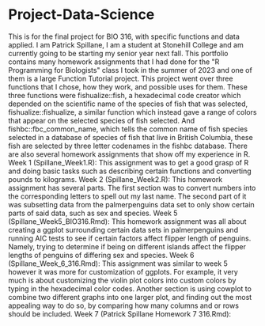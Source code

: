 # Project-Data-Science
This is for the final project for BIO 316, with specific functions and data applied. I am Patrick Spillane, I am a student at Stonehill College and am currently going to be starting my senior year next fall. 
This portfolio contains many homework assignments that I had done for the "R Programming for Biologists" class I took in the summer of 2023 and one of them is a large Function Tutorial project. This project went over three functions that I chose, how they work, and possible uses for them. These three functions were fishualize::fish, a hexadecimal code creator which depended on the scientific name of the species of fish that was selected, fishualize::fishualize, a similar function which instead gave a range of colors that appear on the selected species of fish selected. And fishbc::fbc_common_name, which tells the common name of fish species selected in a database of species of fish that live in British Columbia, these fish are selected by three letter codenames in the fishbc database. 
There are also several homework assignments that show off my experience in R.
Week 1 (Spillane_Week1.R): This assignment was to get a good grasp of R and doing basic tasks such as describing certain functions and converting pounds to kilograms.
Week 2 (Spillane_Week2.R): This homework assignment has several parts. The first section was to convert numbers into the corresponding letters to spell out my last name. The second part of it was subsetting data from the palmerpenguins data set to only show certain parts of said data, such as sex and species.
Week 5 (Spillane_Week5_BIO316.Rmd): This homework assignment was all about creating a ggplot surrounding certain data sets in palmerpenguins and running AIC tests to see if certain factors affect flipper length of penguins. Namely, trying to determine if being on different islands affect the flipper lengths of penguins of differing sex and species. 
Week 6 (Spillane_Week_6_316.Rmd): This assignment was similar to week 5 however it was more for customization of ggplots. For example, it very much is about customizing the violin plot colors into custom colors by typing in the hexadecimal color codes. Another section is using cowplot to combine two different graphs into one larger plot, and finding out the most appealing way to do so, by comparing how many columns and or rows should be included.
Week 7 (Patrick Spillane Homework 7 316.Rmd): 
